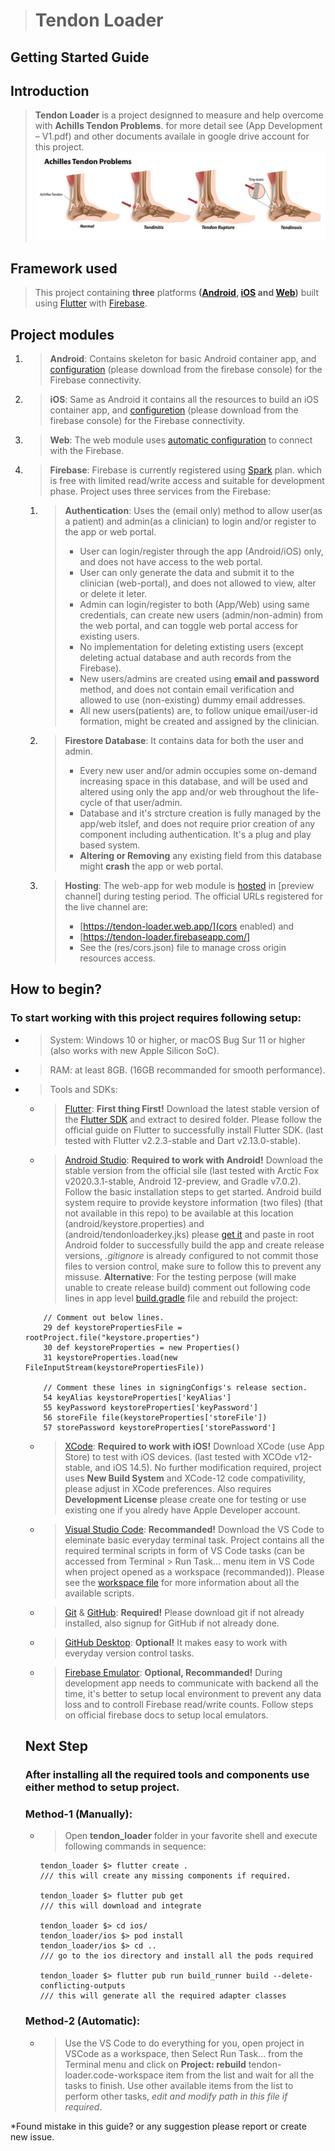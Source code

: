 > # Tendon Loader
## Getting Started Guide
## Introduction
> **Tendon Loader** is a project designned to measure and help overcome with **Achills Tendon Problems**. for more detail see (App Development – V1.pdf) and other documents availale in google drive account for this project.
![Achills Tendon Problems](tendon-problems.png)
## Framework used
> This project containing **three** platforms **([Android](https://flutter.dev/docs/get-started/flutter-for/android-devs), [iOS](https://flutter.dev/docs/get-started/flutter-for/ios-devs) and [Web](https://flutter.dev/docs/get-started/flutter-for/web-devs))** built using [Flutter](https://flutter.dev/) with [Firebase](https://console.firebase.google.com/project/tendon-loader/overview).
## Project modules
1. > **Android**: Contains skeleton for basic Android container app, and [configuration](https://console.firebase.google.com/project/tendon-loader/settings/general/android:ca.ubc.tendon_loader) (please download from the firebase console) for the Firebase connectivity.
2. > **iOS**: Same as Android it contains all the resources to build an iOS container app, and [configuretion](https://console.firebase.google.com/project/tendon-loader/settings/general/ios:ca.ubc.tendonLoader) (please download from the firebase console) for the Firebase connectivity.
3. > **Web**: The web module uses [automatic configuration](https://firebase.google.com/docs/hosting/reserved-urls?authuser=0) to connect with the Firebase.
4. > **Firebase**: Firebase is currently registered using [Spark](https://firebase.google.com/pricing?authuser=0) plan. which is free with limited read/write access and suitable for development phase. Project uses three services from the Firebase:
    1. > **Authentication**: Uses the (email only) method to allow user(as a patient) and admin(as a clinician) to login and/or register to the app or web portal.
       > * User can login/register through the app (Android/iOS) only, and does not have access to the web portal.
       > * User can only generate the data and submit it to the clinician (web-portal), and does not allowed to view, alter or delete it leter.
       > * Admin can login/register to both (App/Web) using same credentials, can create new users (admin/non-admin) from the web portal, and can toggle web portal access for existing users.
       > * No implementation for deleting extisting users (except deleting actual database and auth records from the Firebase).
       > * New users/admins are created using **email and password** method, and does not contain email verification and allowed to use (non-existing) dummy email addresses.
       > * All new users(patients) are, to follow unique email/user-id formation, might be created and assigned by the clinician.
    2. > **Firestore Database**: It contains data for both the user and admin.
       > * Every new user and/or admin occupies some on-demand increasing space in this database, and will be used and altered using only the app and/or web throughout the life-cycle of that user/admin.
       > * Database and it's strcture creation is fully managed by the app/web itslef, and does not require prior creation of any component including authentication. It's a plug and play based system.
       > * **Altering or Removing** any existing field from this database might **crash** the app or web portal.
    3. > **Hosting**: The web-app for web module is [hosted](https://console.firebase.google.com/project/tendon-loader/hosting/sites) in [preview channel] during testing period. The official URLs registered for the live channel are:
       > * [https://tendon-loader.web.app/](cors enabled) and
       > * [https://tendon-loader.firebaseapp.com/]
       > * See the (res/cors.json) file to manage cross origin resources access.
## How to begin?
### To start working with this project requires following setup:
* > System: Windows 10 or higher, or macOS Bug Sur 11 or higher (also works with new Apple Silicon SoC).
* > RAM: at least 8GB. (16GB recommanded for smooth performance).
* > Tools and SDKs:
   * > [Flutter](https://flutter.dev/): **First thing First!** Download the latest stable version of the [Flutter SDK](https://flutter.dev/docs/get-started/install) and extract to desired folder. Please follow the official guide on Flutter to successfully install Flutter SDK. (last tested with Flutter v2.2.3-stable and Dart v2.13.0-stable).
   * > [Android Studio](https://developer.android.com/studio): **Required to work with Android!** Download the stable version from the official sile (last tested with Arctic Fox v2020.3.1-stable, Android 12-preview, and Gradle v7.0.2). Follow the basic installation steps to get started. Android build system require to provide keystore information (two files) (that not available in this repo) to be available at this location (android/keystore.properties) and (android/tendonloaderkey.jks) please [get it](mailto:mitulvaghmashi@gmail.com) and paste in root Android folder to successfully build the app and create release versions, *.gitignore* is already configured to not commit those files to version control, make sure to follow this to prevent any missuse. **Alternative**: For the testing perpose (will make unable to create release build) comment out following code lines in app level [build.gradle](android/app/build.gradle) file and rebuild the project:
    ```Gradle
        // Comment out below lines.
        29 def keystorePropertiesFile = rootProject.file("keystore.properties")
        30 def keystoreProperties = new Properties()
        31 keystoreProperties.load(new FileInputStream(keystorePropertiesFile))

        // Comment these lines in signingConfigs's release section.
        54 keyAlias keystoreProperties['keyAlias']
        55 keyPassword keystoreProperties['keyPassword']
        56 storeFile file(keystoreProperties['storeFile'])
        57 storePassword keystoreProperties['storePassword']
    ```
   * > [XCode](https://apps.apple.com/us/app/xcode/id497799835?mt=12): **Required to work with iOS!** Download XCode (use App Store) to test with iOS devices. (last tested with XCOde v12-stable, and iOS 14.5). No further modification required, project uses **New Build System** and XCode-12 code compativility, please adjust in XCode preferences. Also requires **Development License** please create one for testing or use existing one if you alredy have Apple Developer account.
   * > [Visual Studio Code](https://code.visualstudio.com/): **Recommanded!** Download the VS Code to eleminate basic everyday terminal task. Project contains all the required terminal scripts in form of VS Code tasks (can be accessed from Terminal > Run Task... menu item in VS Code when project opened as a workspace (recommanded)). Please see the [workspace file](tendon-loader.code-workspace) for more information about all the available scripts.
   * > [Git](https://git-scm.com/) & [GitHub](https://github.com/): **Required!** Please download git if not already installed, also signup for GitHub if not already done.
   * > [GitHub Desktop](https://desktop.github.com/): **Optional!** It makes easy to work with everyday version control tasks.
   * > [Firebase Emulator](https://firebase.google.com/docs/emulator-suite): **Optional, Recommanded!** During development app needs to communicate with backend all the time, it's better to setup local environment to prevent any data loss and to controll Firebase read/write counts. Follow steps on official firebase docs to setup local emulators.
  ## Next Step
  ### After installing all the required tools and components use either method to setup project.
    ### **Method-1 (Manually)**:
    * > Open **tendon_loader** folder in your favorite shell and execute following commands in sequence:
        ```Shell
        tendon_loader $> flutter create .
        /// this will create any missing components if required.

        tendon_loader $> flutter pub get
        /// this will download and integrate

        tendon_loader $> cd ios/
        tendon_loader/ios $> pod install
        tendon_loader/ios $> cd ..
        /// go to the ios directory and install all the pods required

        tendon_loader $> flutter pub run build_runner build --delete-conflicting-outputs
        /// this will generate all the required adapter classes
        ```
    ### **Method-2 (Automatic)**:
    * > Use the VS Code to do everything for you, open project in VSCode as a workspace, then Select Run Task... from the Terminal menu and click on **Project: rebuild** tendon-loader.code-workspace item from the list and wait for all the tasks to finish. Use other available items from the list to  perform other tasks, *edit and modify path in this file if required*.

*Found mistake in this guide? or any suggestion please report or create new issue.
